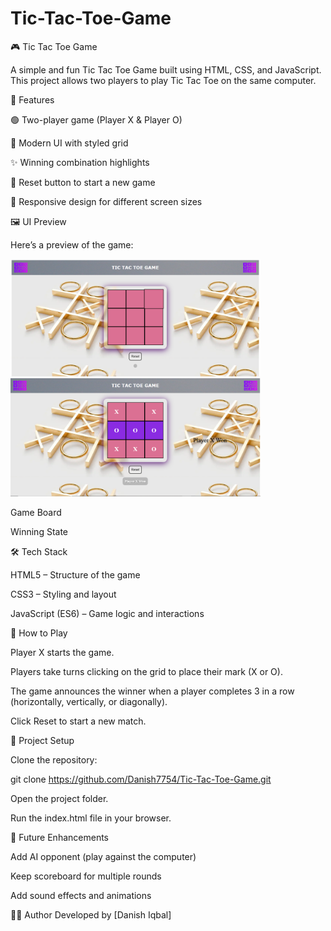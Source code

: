 # Tic-Tac-Toe-Game
🎮 Tic Tac Toe Game

A simple and fun Tic Tac Toe Game built using HTML, CSS, and JavaScript.
This project allows two players to play Tic Tac Toe on the same computer.

🚀 Features

🟢 Two-player game (Player X & Player O)

🎨 Modern UI with styled grid

✨ Winning combination highlights

🔄 Reset button to start a new game

📱 Responsive design for different screen sizes

🖼️ UI Preview

Here’s a preview of the game:


<img src="Image1.png" alt="Tic Tac Toe Start" width="400">
<img src="Image2.png" alt="Tic Tac Toe Start" width="400">


Game Board

Winning State

🛠️ Tech Stack

HTML5 – Structure of the game

CSS3 – Styling and layout

JavaScript (ES6) – Game logic and interactions

🎯 How to Play

Player X starts the game.

Players take turns clicking on the grid to place their mark (X or O).

The game announces the winner when a player completes 3 in a row (horizontally, vertically, or diagonally).

Click Reset to start a new match.

📂 Project Setup

Clone the repository:

git clone https://github.com/Danish7754/Tic-Tac-Toe-Game.git


Open the project folder.

Run the index.html file in your browser.

🔮 Future Enhancements

Add AI opponent (play against the computer)

Keep scoreboard for multiple rounds

Add sound effects and animations

👨‍💻 Author
Developed by [Danish Iqbal]
